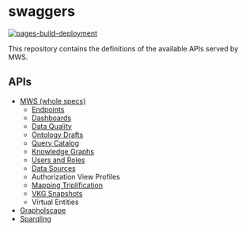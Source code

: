# swaggers
[![pages-build-deployment](https://github.com/obdasystems/swaggers/actions/workflows/pages/pages-build-deployment/badge.svg)](https://github.com/obdasystems/swaggers/actions/workflows/pages/pages-build-deployment)

This repository contains the definitions of the available APIs served by MWS.


## APIs

- [MWS (whole specs)](https://obdasystems.github.io/swaggers/apis/mws)
  - [Endpoints](https://obdasystems.github.io/swaggers/apis/endpoints)
  - [Dashboards](https://obdasystems.github.io/swaggers/apis/dashboards)
  - [Data Quality](https://obdasystems.github.io/swaggers/apis/dataquality)
  - [Ontology Drafts](https://obdasystems.github.io/swaggers/apis/ontologydrafts)
  - [Query Catalog](https://obdasystems.github.io/swaggers/apis/querycatalog)
  - [Knowledge Graphs](https://obdasystems.github.io/swaggers/apis/kg)
  - [Users and Roles](https://obdasystems.github.io/swaggers/apis/usersandroles)
  - [Data Sources](https://obdasystems.github.io/swaggers/apis/datasources)
  - Authorization View Profiles
  - [Mapping Triplification](https://obdasystems.github.io/swaggers/apis/mappingtriplification)
  - [VKG Snapshots](https://obdasystems.github.io/swaggers/apis/vkgsnapshots)
  - Virtual Entities
- [Grapholscape](https://obdasystems.github.io/swaggers/apis/rdf-graph)
- [Sparqling](https://obdasystems.github.io/swaggers/apis/sparqling)
